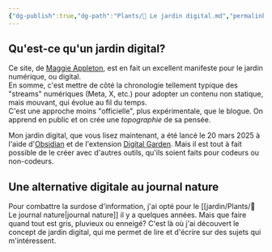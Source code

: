 ```yaml
---
{"dg-publish":true,"dg-path":"Plants/🌱 Le jardin digital.md","permalink":"/plants/le-jardin-digital/","tags":["métacognition","chronique-de-vie","information","expression"]}
---
```


## Qu'est-ce qu'un jardin digital?
Ce site, de [Maggie Appleton](https://maggieappleton.com/garden-history), est en fait un excellent manifeste pour le jardin numérique, ou digital.  
En somme, c'est mettre de côté la chronologie tellement typique des "streams" numériques (Meta, X, etc.) pour adopter un contenu non statique, mais mouvant, qui évolue au fil du temps.  
C'est une approche moins "officielle", plus expérimentale, que le blogue. On apprend en public et on crée une _topographie_ de sa pensée.

Mon jardin digital, que vous lisez maintenant, a été lancé le 20 mars 2025 à l'aide d'[Obsidian](https://obsidian.md/) et de l'extension [Digital Garden](https://dg-docs.ole.dev/). Mais il est tout à fait possible de le créer avec d'autres outils, qu'ils soient faits pour codeurs ou non-codeurs.
## Une alternative digitale au journal nature
Pour combattre la surdose d'information, j'ai opté pour le [[jardin/Plants/🌼 Le journal nature\|journal nature]] il y a quelques années. Mais que faire quand tout est gris, pluvieux ou enneigé? C'est là où j'ai découvert le concept de jardin digital, qui me permet de lire et d'écrire sur des sujets qui m'intéressent.